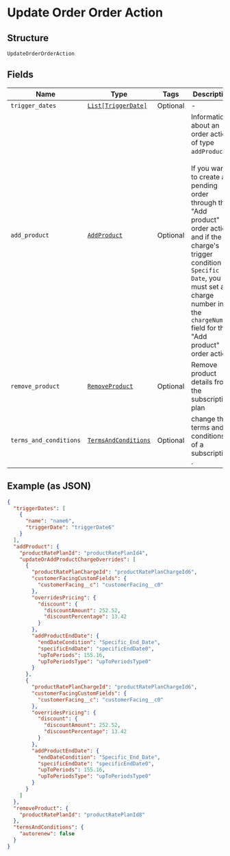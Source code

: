 
# Update Order Order Action

## Structure

`UpdateOrderOrderAction`

## Fields

| Name | Type | Tags | Description |
|  --- | --- | --- | --- |
| `trigger_dates` | [`List[TriggerDate]`](../../doc/models/trigger-date.md) | Optional | - |
| `add_product` | [`AddProduct`](../../doc/models/add-product.md) | Optional | Information about an order action of type `addProduct`.<br><br>If you want to create a pending order through the "Add product" order action, and if the charge's trigger condition is `Specific Date`, you must set a charge number in the `chargeNumber` field for the "Add product" order action. |
| `remove_product` | [`RemoveProduct`](../../doc/models/remove-product.md) | Optional | Remove product details from the subscription plan |
| `terms_and_conditions` | [`TermsAndConditions`](../../doc/models/terms-and-conditions.md) | Optional | change the terms and conditions of a subscription . |

## Example (as JSON)

```json
{
  "triggerDates": [
    {
      "name": "name6",
      "triggerDate": "triggerDate6"
    }
  ],
  "addProduct": {
    "productRatePlanId": "productRatePlanId4",
    "updateOrAddProductChargeOverrides": [
      {
        "productRatePlanChargeId": "productRatePlanChargeId6",
        "customerFacingCustomFields": {
          "customerFacing__c": "customerFacing__c0"
        },
        "overridesPricing": {
          "discount": {
            "discountAmount": 252.52,
            "discountPercentage": 13.42
          }
        },
        "addProductEndDate": {
          "endDateCondition": "Specific_End_Date",
          "specificEndDate": "specificEndDate0",
          "upToPeriods": 155.16,
          "upToPeriodsType": "upToPeriodsType0"
        }
      },
      {
        "productRatePlanChargeId": "productRatePlanChargeId6",
        "customerFacingCustomFields": {
          "customerFacing__c": "customerFacing__c0"
        },
        "overridesPricing": {
          "discount": {
            "discountAmount": 252.52,
            "discountPercentage": 13.42
          }
        },
        "addProductEndDate": {
          "endDateCondition": "Specific_End_Date",
          "specificEndDate": "specificEndDate0",
          "upToPeriods": 155.16,
          "upToPeriodsType": "upToPeriodsType0"
        }
      }
    ]
  },
  "removeProduct": {
    "productRatePlanId": "productRatePlanId8"
  },
  "termsAndConditions": {
    "autorenew": false
  }
}
```

